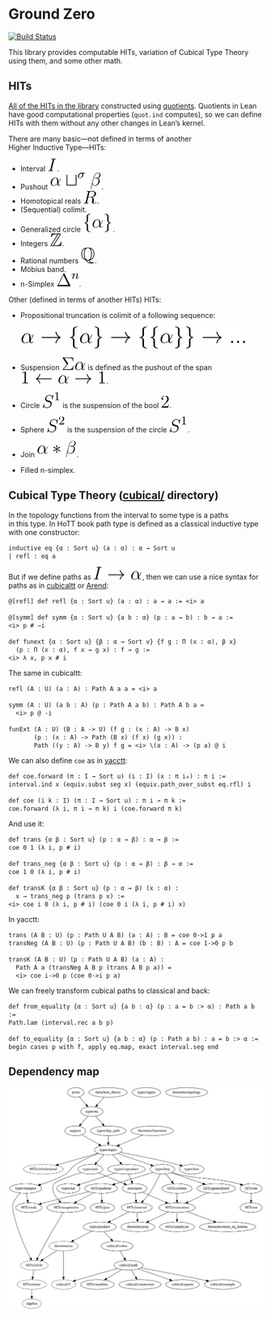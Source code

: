 # Ground Zero

[![Build Status](https://travis-ci.org/groupoid/lean.svg?branch=master)](https://travis-ci.org/groupoid/lean)

This library provides computable HITs, variation of Cubical Type Theory using them, and some other math.

## HITs

[All of the HITs in the library](https://github.com/groupoid/lean/tree/master/ground_zero/HITs) constructed using [quotients](https://leanprover.github.io/theorem_proving_in_lean/axioms_and_computation.html#quotients). Quotients in Lean have good computational properties (`quot.ind` computes), so we can define HITs with them without any other changes in Lean’s kernel.

There are many basic—not defined in terms of another Higher Inductive Type—HITs:

* Interval ![I](pictures/interval.svg).
* Pushout ![pushout](pictures/pushout.svg).
* Homotopical reals ![R](pictures/reals.svg).
* (Sequential) colimit.
* Generalized circle ![{α}](pictures/gen_circle.svg).
* Integers ![ℤ](pictures/integer.svg).
* Rational numbers ![ℚ](pictures/rat.svg).
* Möbius band.
* n-Simplex ![Δⁿ](pictures/n_simplex.svg).

Other (defined in terms of another HITs) HITs:

* Propositional truncation is colimit of a following sequence:
  
  ![α → {α} → {{α}} → ...](pictures/prop_truncation_seq_colimit.svg)
* Suspension ![∑α](pictures/susp.svg) is defined as the pushout of the span ![𝟏 ← α → 𝟏](pictures/susp_span.svg).
* Circle ![S¹](pictures/s1.svg) is the suspension of the bool ![𝟐](pictures/bool.svg).
* Sphere ![S²](pictures/s2.svg) is the suspension of the circle ![S¹](pictures/s1.svg).
* Join ![join α β](pictures/join.svg).
* Filled n-simplex.

## Cubical Type Theory ([cubical/](https://github.com/groupoid/lean/blob/master/ground_zero/cubical/path.lean) directory)

In the topology functions from the interval to some type is a paths in this type. In HoTT book path type is defined as a classical inductive type with one constructor:

```lean
inductive eq {α : Sort u} (a : α) : α → Sort u
| refl : eq a
```

But if we define paths as ![I → α](pictures/path.svg), then we can use a nice syntax for paths as in [cubicaltt](https://github.com/mortberg/cubicaltt) or [Arend](https://github.com/JetBrains/arend):

```lean
@[refl] def refl {α : Sort u} (a : α) : a ⇝ a := <i> a

@[symm] def symm {α : Sort u} {a b : α} (p : a ⇝ b) : b ⇝ a :=
<i> p # −i

def funext {α : Sort u} {β : α → Sort v} {f g : Π (x : α), β x}
  (p : Π (x : α), f x ⇝ g x) : f ⇝ g :=
<i> λ x, p x # i
```

The same in cubicaltt:

```cubicaltt
refl (A : U) (a : A) : Path A a a = <i> a

symm (A : U) (a b : A) (p : Path A a b) : Path A b a =
  <i> p @ -i

funExt (A : U) (B : A -> U) (f g : (x : A) -> B x)
       (p : (x : A) -> Path (B x) (f x) (g x)) :
       Path ((y : A) -> B y) f g = <i> \(a : A) -> (p a) @ i
```

We can also define `coe` as in [yacctt](https://github.com/mortberg/yacctt):

```lean
def coe.forward (π : I → Sort u) (i : I) (x : π i₀) : π i :=
interval.ind x (equiv.subst seg x) (equiv.path_over_subst eq.rfl) i

def coe (i k : I) (π : I → Sort u) : π i → π k :=
coe.forward (λ i, π i → π k) i (coe.forward π k)
```

And use it:

```lean
def trans {α β : Sort u} (p : α ⇝ β) : α → β :=
coe 0 1 (λ i, p # i)

def trans_neg {α β : Sort u} (p : α ⇝ β) : β → α :=
coe 1 0 (λ i, p # i)

def transK {α β : Sort u} (p : α ⇝ β) (x : α) :
  x ⇝ trans_neg p (trans p x) :=
<i> coe i 0 (λ i, p # i) (coe 0 i (λ i, p # i) x)
```

In yacctt:

```yacctt
trans (A B : U) (p : Path U A B) (a : A) : B = coe 0->1 p a
transNeg (A B : U) (p : Path U A B) (b : B) : A = coe 1->0 p b

transK (A B : U) (p : Path U A B) (a : A) :
  Path A a (transNeg A B p (trans A B p a)) =
  <i> coe i->0 p (coe 0->i p a)
```

We can freely transform cubical paths to classical and back:

```lean
def from_equality {α : Sort u} {a b : α} (p : a = b :> α) : Path a b :=
Path.lam (interval.rec a b p)

def to_equality {α : Sort u} {a b : α} (p : Path a b) : a = b :> α :=
begin cases p with f, apply eq.map, exact interval.seg end
```

## Dependency map

![dependency map](pictures/dependency_map.svg "dependency map")
